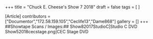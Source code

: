 +++
title = "Chuck E. Cheese's Show 7 2018"
draft = false
tags = [ ]

[Article]
contributors = ["Documentor","172.58.159.105","Ceclife13","Dame868"]
gallery = []
+++
##Showtape Scans / Images:##
<gallery>
Show82017StudioC|Studio C DVD
Show52018cecstage.png|CEC Stage DVD
</gallery>
